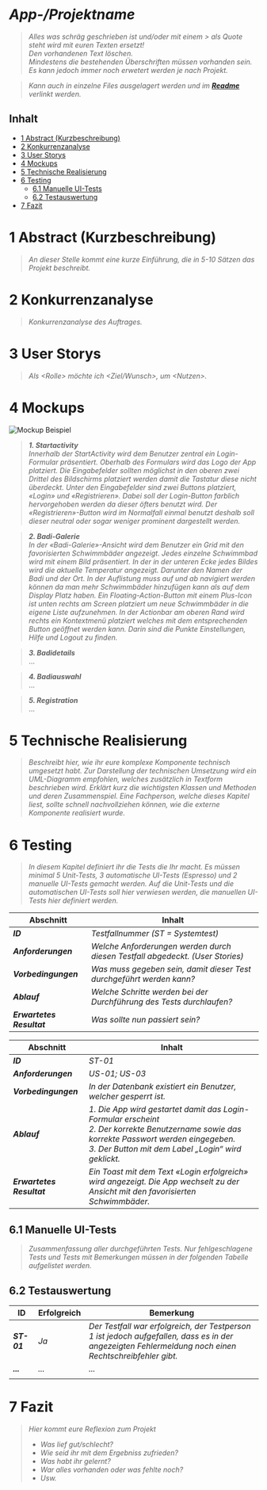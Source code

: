 # ***App-/Projektname***
> *Alles was schräg geschrieben ist und/oder mit einem > als Quote steht wird mit euren Texten ersetzt!*  
> *Den vorhandenen Text löschen.*  
> *Mindestens die bestehenden Überschriften müssen vorhanden sein. Es kann jedoch immer noch erwetert werden je nach Projekt.*  

> *Kann auch in einzelne Files ausgelagert werden und im **[Readme](README.md)** verlinkt werden.*

## Inhalt

* [1 Abstract (Kurzbeschreibung)](#1-abstract-kurzbeschreibung)
* [2 Konkurrenzanalyse](#2-konkurrenzanalyse)
* [3 User Storys](#3-user-storys)
* [4 Mockups](#4-mockups)
* [5 Technische Realisierung](#5-technische-realisierung)
* [6 Testing](#6-testing)
    * [6.1 Manuelle UI-Tests](#61-manuelle-ui-tests)
    * [6.2 Testauswertung](#62-testauswertung)
* [7 Fazit](#7-fazit)

# 1 Abstract (Kurzbeschreibung)

> *An dieser Stelle kommt eine kurze Einführung, die in 5-10 Sätzen das Projekt beschreibt.*

# 2 Konkurrenzanalyse

> *Konkurrenzanalyse des Auftrages.*

# 3 User Storys

> *Als \<Rolle\> möchte ich \<Ziel/Wunsch\>, um \<Nutzen\>.*


# 4 Mockups

![Mockup Beispiel](docs/images/mockups-doc-temp.png)
> ***1. Startactivity***  
> *Innerhalb der StartActivity wird dem Benutzer zentral ein Login-Formular  präsentiert. Oberhalb des Formulars wird das Logo der App platziert. Die Eingabefelder sollten möglichst in den oberen zwei Drittel des Bildschirms platziert werden damit die Tastatur diese nicht überdeckt.
> Unter den Eingabefelder sind zwei Buttons platziert, «Login» und «Registrieren». Dabei soll der Login-Button farblich hervorgehoben werden da dieser öfters benutzt wird. Der «Registrieren»-Button wird im Normalfall einmal benutzt deshalb soll dieser neutral oder sogar weniger prominent dargestellt werden.*

> ***2.	Badi-Galerie***  
> *In der «Badi-Galerie»-Ansicht wird dem Benutzer ein Grid mit den favorisierten Schwimmbäder angezeigt. Jedes einzelne Schwimmbad wird mit einem Bild präsentiert. In der in der unteren Ecke jedes Bildes wird die aktuelle Temperatur angezeigt. Darunter den Namen der Badi und der Ort. In der Auflistung muss auf und ab navigiert werden können da man mehr Schwimmbäder hinzufügen kann als auf dem Display Platz haben. Ein Floating-Action-Button mit einem Plus-Icon ist unten rechts am Screen platziert um neue Schwimmbäder in die eigene Liste aufzunehmen. In der Actionbar am oberen Rand wird rechts ein Kontextmenü platziert welches mit dem entsprechenden Button geöffnet werden kann. Darin sind die Punkte Einstellungen, Hilfe und Logout zu finden.*

> ***3. Badidetails***   
> ...

> ***4. Badiauswahl***   
> ...

> ***5. Registration***   
> ...


# 5 Technische Realisierung

> *Beschreibt hier, wie ihr eure komplexe Komponente technisch umgesetzt habt. Zur Darstellung der technischen Umsetzung wird ein UML-Diagramm empfohlen, welches zusätzlich in Textform beschrieben wird. Erklärt kurz die wichtigsten Klassen und Methoden und deren Zusammenspiel. Eine Fachperson, welche dieses Kapitel liest, sollte schnell nachvollziehen können, wie die externe Komponente realisiert wurde.*

<a id="Testing"></a>
# 6 Testing

> *In diesem Kapitel definiert ihr die Tests die Ihr macht. 
Es müssen minimal 5 Unit-Tests, 3 automatische UI-Tests (Espresso) und 2 manuelle UI-Tests gemacht werden. Auf die Unit-Tests und die automatischen UI-Tests soll hier verwiesen werden, die manuellen UI-Tests hier definiert werden.*

|Abschnitt |Inhalt  |
|----------|--------|
|***ID***|*Testfallnummer (ST = Systemtest)*|
|***Anforderungen***|*Welche Anforderungen werden durch diesen Testfall abgedeckt. (User Stories)*|
|***Vorbedingungen***|*Was muss gegeben sein, damit dieser Test durchgeführt werden kann?*|
|***Ablauf***|*Welche Schritte werden bei der Durchführung des Tests durchlaufen?*|
|***Erwartetes Resultat***|*Was sollte nun passiert sein?*|

|Abschnitt |Inhalt  |
|----------|--------|
|***ID***|*ST-01*|
|***Anforderungen***|*US-01; US-03*|
|***Vorbedingungen***|*In der Datenbank existiert ein Benutzer, welcher gesperrt ist.*|
|***Ablauf***|*1. Die App wird gestartet damit das Login-Formular erscheint*<br>*2. Der korrekte Benutzername sowie das korrekte Passwort werden eingegeben.*<br>*3. Der Button mit dem Label „Login“ wird geklickt.*|
|***Erwartetes Resultat***|*Ein Toast mit dem Text «Login erfolgreich» wird angezeigt. Die App wechselt zu der Ansicht mit den favorisierten Schwimmbäder.*|

## 6.1 Manuelle UI-Tests

> *Zusammenfassung aller durchgeführten Tests. Nur fehlgeschlagene Tests und Tests mit Bemerkungen müssen in der folgenden Tabelle aufgelistet werden.*

## 6.2 Testauswertung

|ID|Erfolgreich|Bemerkung|
|--|-----------|---------|
|***ST-01***|*Ja*|*Der Testfall war erfolgreich, der Testperson 1 ist jedoch aufgefallen, dass es in der angezeigten Fehlermeldung noch einen Rechtschreibfehler gibt.*|
|***...***|*...*|*...*|
||||

# 7 Fazit

> *Hier kommt eure Reflexion zum Projekt*
> * *Was lief gut/schlecht?*
> * *Wie seid ihr mit dem Ergebniss zufrieden?*
> * *Was habt ihr gelernt?*
> * *War alles vorhanden oder was fehlte noch?*
> * *Usw.*
